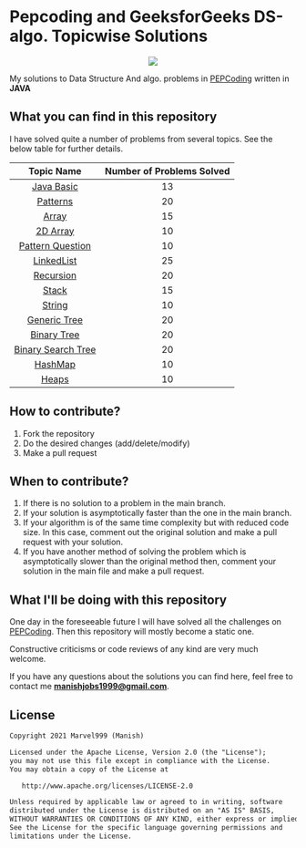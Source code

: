 # Pepcoding and GeeksforGeeks DS-algo. Topicwise Solutions
<p align="center">
  <img src="https://miro.medium.com/max/1050/1*9QRFQdpO2f59GsN2KsE9XA.png">
</p>

My solutions to Data Structure And algo. problems in [PEPCoding](https://www.pepcoding.com/resources/online-java-foundation) written in **JAVA**

## What you can find in this repository

I have solved quite a number of problems from several topics. See the below table for further details. 

[//]: # (Run the py script to generate the below table.)

| Topic Name| Number of Problems Solved| 
|  :--------: |  :--------: | 
| [Java Basic](https://github.com/Marvel999/Data_Structure_Algo/tree/master/Pattern_question)|13|
| [Patterns](https://github.com/Marvel999/Data_Structure_Algo/tree/master/Pattern_question)|20|
| [Array](https://github.com/Marvel999/Data_Structure_Algo/tree/master/Array)|15|
|[2D Array](https://github.com/Marvel999/Data_Structure_Algo/tree/master/TwoDimationalArray)|10|
|[Pattern Question](https://github.com/Marvel999/Data_Structure_Algo/tree/master/Pattern_question)|10|
|[LinkedList](https://github.com/Marvel999/Data_Structure_Algo/tree/master/LinkedList)|25|
|[Recursion](https://github.com/Marvel999/Data_Structure_Algo/tree/master/Recursion)|20|
|[Stack](https://github.com/Marvel999/Data_Structure_Algo/tree/master/Stacks)|15|
|[String](https://github.com/Marvel999/Data_Structure_Algo/tree/master/String)|10|
|[Generic Tree](https://github.com/Marvel999/Data_Structure_Algo/tree/master/Generic_Tree)|20|
|[Binary Tree](https://github.com/Marvel999/Data_Structure_Algo/tree/master/Binary_Tree)|20|
|[Binary Search Tree](https://github.com/Marvel999/Data_Structure_Algo/tree/master/Binary_Search_Tree)|20|
|[HashMap](https://github.com/Marvel999/Data_Structure_Algo/tree/master/HashMap)|10|
|[Heaps](https://github.com/Marvel999/Data_Structure_Algo/tree/master/Heaps)|10|





## How to contribute?

1. Fork the repository 
2. Do the desired changes (add/delete/modify)
3. Make a pull request

## When to contribute?

1. If there is no solution to a problem in the main branch.
2. If your solution is asymptotically faster than the one in the main branch.
3. If your algorithm is of the same time complexity but with reduced code size. In this case, comment out the original solution and make a pull request with your solution.
4. If you have another method of solving the problem which is asymptotically slower than the original method then, comment your solution in the main file and make a pull request.


## What I'll be doing with this repository

One day in the foreseeable future I will have solved all the challenges on [PEPCoding](https://www.pepcoding.com/resources/online-java-foundation).
Then this repository will mostly become a static one.

Constructive criticisms or code reviews of any kind are very much welcome.

If you have any questions about the solutions you can find here, feel free to contact me **manishjobs1999@gmail.com**.


## License
```xml
Copyright 2021 Marvel999 (Manish)

Licensed under the Apache License, Version 2.0 (the "License");
you may not use this file except in compliance with the License.
You may obtain a copy of the License at

   http://www.apache.org/licenses/LICENSE-2.0

Unless required by applicable law or agreed to in writing, software
distributed under the License is distributed on an "AS IS" BASIS,
WITHOUT WARRANTIES OR CONDITIONS OF ANY KIND, either express or implied.
See the License for the specific language governing permissions and
limitations under the License.
```



